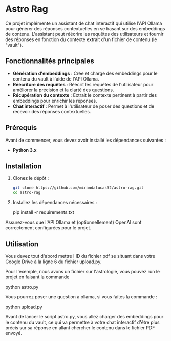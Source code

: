 # Astro Rag

Ce projet implémente un assistant de chat interactif qui utilise l'API Ollama pour générer des réponses contextuelles en se basant sur des embeddings de contenu. L'assistant peut réécrire les requêtes des utilisateurs et fournir des réponses en fonction du contexte extrait d'un fichier de contenu (le "vault").

## Fonctionnalités principales
- **Génération d'embeddings** : Crée et charge des embeddings pour le contenu du vault à l'aide de l'API Ollama.
- **Réécriture des requêtes** : Réécrit les requêtes de l'utilisateur pour améliorer la précision et la clarté des questions.
- **Récupération du contexte** : Extrait le contexte pertinent à partir des embeddings pour enrichir les réponses.
- **Chat interactif** : Permet à l'utilisateur de poser des questions et de recevoir des réponses contextuelles.

## Prérequis
Avant de commencer, vous devez avoir installé les dépendances suivantes :
- **Python 3.x**

## Installation

1. Clonez le dépôt :

   ```bash
   git clone https://github.com/mirandalucas52/astro-rag.git
   cd astro-rag

2. Installez les dépendances nécessaires :

   pip install -r requirements.txt

Assurez-vous que l'API Ollama et (optionnellement) OpenAI sont correctement configurées pour le projet.

## Utilisation

Vous devez tout d'abord mettre l'ID du fichier pdf se situant dans votre Google Drive à la ligne 6 du fichier upload.py.

Pour l'exemple, nous avons un fichier sur l'astrologie, vous pouvez run le projet en faisant la commande

   python astro.py

Vous pourrez poser une question à ollama, si vous faites la commande :

   python upload.py

Avant de lancer le script astro.py, vous allez charger des embeddings pour le contenu du vault, ce qui va permettre à votre chat interactif d'être plus précis sur sa réponse en allant chercher le contenu dans le fichier PDF envoyé.